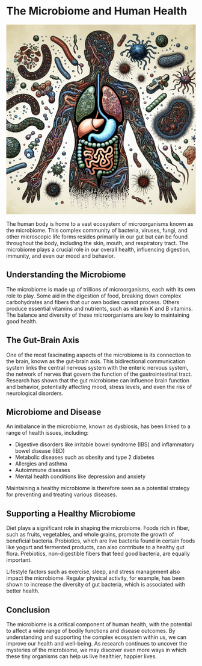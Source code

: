 # The Microbiome and Human Health

![Human microbiome representation](https://raw.githubusercontent.com/Kanakjr/100-days-of-AI-Writing/main/images/The-Microbiome-and-Human-Health.png)

The human body is home to a vast ecosystem of microorganisms known as the microbiome. This complex community of bacteria, viruses, fungi, and other microscopic life forms resides primarily in our gut but can be found throughout the body, including the skin, mouth, and respiratory tract. The microbiome plays a crucial role in our overall health, influencing digestion, immunity, and even our mood and behavior.

## Understanding the Microbiome

The microbiome is made up of trillions of microorganisms, each with its own role to play. Some aid in the digestion of food, breaking down complex carbohydrates and fibers that our own bodies cannot process. Others produce essential vitamins and nutrients, such as vitamin K and B vitamins. The balance and diversity of these microorganisms are key to maintaining good health.

## The Gut-Brain Axis

One of the most fascinating aspects of the microbiome is its connection to the brain, known as the gut-brain axis. This bidirectional communication system links the central nervous system with the enteric nervous system, the network of nerves that govern the function of the gastrointestinal tract. Research has shown that the gut microbiome can influence brain function and behavior, potentially affecting mood, stress levels, and even the risk of neurological disorders.

## Microbiome and Disease

An imbalance in the microbiome, known as dysbiosis, has been linked to a range of health issues, including:

- Digestive disorders like irritable bowel syndrome (IBS) and inflammatory bowel disease (IBD)
- Metabolic diseases such as obesity and type 2 diabetes
- Allergies and asthma
- Autoimmune diseases
- Mental health conditions like depression and anxiety

Maintaining a healthy microbiome is therefore seen as a potential strategy for preventing and treating various diseases.

## Supporting a Healthy Microbiome

Diet plays a significant role in shaping the microbiome. Foods rich in fiber, such as fruits, vegetables, and whole grains, promote the growth of beneficial bacteria. Probiotics, which are live bacteria found in certain foods like yogurt and fermented products, can also contribute to a healthy gut flora. Prebiotics, non-digestible fibers that feed good bacteria, are equally important.

Lifestyle factors such as exercise, sleep, and stress management also impact the microbiome. Regular physical activity, for example, has been shown to increase the diversity of gut bacteria, which is associated with better health.

## Conclusion

The microbiome is a critical component of human health, with the potential to affect a wide range of bodily functions and disease outcomes. By understanding and supporting the complex ecosystem within us, we can improve our health and well-being. As research continues to uncover the mysteries of the microbiome, we may discover even more ways in which these tiny organisms can help us live healthier, happier lives.

